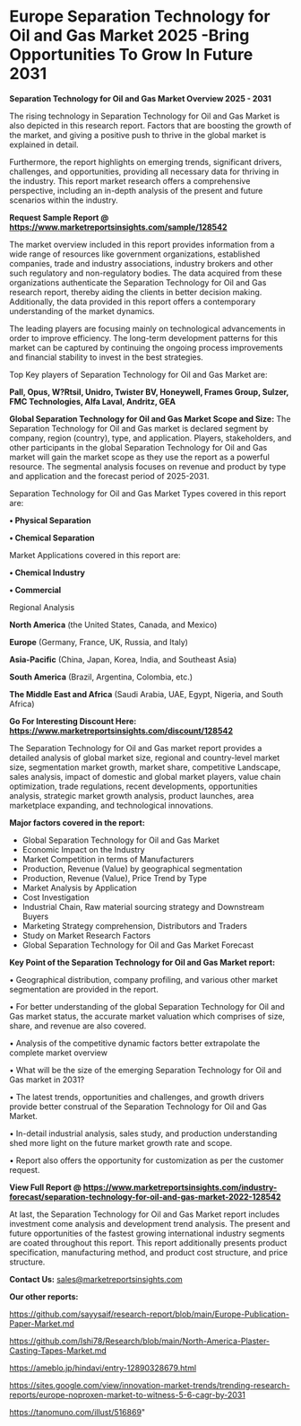 # Europe Separation Technology for Oil and Gas Market 2025 -Bring Opportunities To Grow In Future 2031

<Strong> Separation Technology for Oil and Gas Market Overview 2025 - 2031</strong>

The rising technology in Separation Technology for Oil and Gas Market is also depicted in this research report. Factors that are boosting the growth of the market, and giving a positive push to thrive in the global market is explained in detail.

Furthermore, the report highlights on emerging trends, significant drivers, challenges, and opportunities, providing all necessary data for thriving in the industry. This report market research offers a comprehensive perspective, including an in-depth analysis of the present and future scenarios within the industry.

<strong>Request Sample Report @ <a href=https://www.marketreportsinsights.com/sample/128542>https://www.marketreportsinsights.com/sample/128542</a></strong>

The market overview included in this report provides information from a wide range of resources like government organizations, established companies, trade and industry associations, industry brokers and other such regulatory and non-regulatory bodies. The data acquired from these organizations authenticate the Separation Technology for Oil and Gas research report, thereby aiding the clients in better decision making. Additionally, the data provided in this report offers a contemporary understanding of the market dynamics.

The leading players are focusing mainly on technological advancements in order to improve efficiency. The long-term development patterns for this market can be captured by continuing the ongoing process improvements and financial stability to invest in the best strategies.

Top Key players of Separation Technology for Oil and Gas Market are:

<strong>Pall, Opus, W?Rtsil, Unidro, Twister BV, Honeywell, Frames Group, Sulzer, FMC Technologies, Alfa Laval, Andritz, GEA</strong>

<strong><b>Global Separation Technology for Oil and Gas Market Scope and Size:</b></strong>
The Separation Technology for Oil and Gas market is declared segment by company, region (country), type, and application. Players, stakeholders, and other participants in the global Separation Technology for Oil and Gas market will gain the market scope as they use the report as a powerful resource. The segmental analysis focuses on revenue and product by type and application and the forecast period of 2025-2031.

Separation Technology for Oil and Gas Market Types covered in this report are:

<strong>• Physical Separation

• Chemical Separation</strong>

Market Applications covered in this report are:

<strong>• Chemical Industry

• Commercial</strong> 

Regional Analysis

<strong>North America</strong> (the United States, Canada, and Mexico)

<strong>Europe</strong> (Germany, France, UK, Russia, and Italy)

<strong>Asia-Pacific</strong> (China, Japan, Korea, India, and Southeast Asia)

<strong>South America</strong> (Brazil, Argentina, Colombia, etc.)

<strong>The Middle East and Africa</strong> (Saudi Arabia, UAE, Egypt, Nigeria, and South Africa)

<strong>Go For Interesting Discount Here: <a href=https://www.marketreportsinsights.com/discount/128542>https://www.marketreportsinsights.com/discount/128542</a></strong>

The Separation Technology for Oil and Gas market report provides a detailed analysis of global market size, regional and country-level market size, segmentation market growth, market share, competitive Landscape, sales analysis, impact of domestic and global market players, value chain optimization, trade regulations, recent developments, opportunities analysis, strategic market growth analysis, product launches, area marketplace expanding, and technological innovations.

<strong><b>Major factors covered in the report:</b></strong>
<ul>
  <li>Global Separation Technology for Oil and Gas Market </li>
  <li>Economic Impact on the Industry</li>
  <li>Market Competition in terms of Manufacturers</li>
  <li>Production, Revenue (Value) by geographical segmentation</li>
  <li>Production, Revenue (Value), Price Trend by Type</li>
  <li>Market Analysis by Application</li>
  <li>Cost Investigation</li>
  <li>Industrial Chain, Raw material sourcing strategy and Downstream Buyers</li>
  <li>Marketing Strategy comprehension, Distributors and Traders</li>
  <li>Study on Market Research Factors</li>
  <li>Global Separation Technology for Oil and Gas Market Forecast</li>
</ul>

<strong><b>Key Point of the Separation Technology for Oil and Gas Market report:</b></strong>

• Geographical distribution, company profiling, and various other market segmentation are provided in the report.

• For better understanding of the global Separation Technology for Oil and Gas market status, the accurate market valuation which comprises of size, share, and revenue are also covered.

• Analysis of the competitive dynamic factors better extrapolate the complete market overview

• What will be the size of the emerging Separation Technology for Oil and Gas market in 2031?

• The latest trends, opportunities and challenges, and growth drivers provide better construal of the Separation Technology for Oil and Gas Market.

• In-detail industrial analysis, sales study, and production understanding shed more light on the future market growth rate and scope.

• Report also offers the opportunity for customization as per the customer request.

<strong><b>View Full Report @ <a href=https://www.marketreportsinsights.com/industry-forecast/separation-technology-for-oil-and-gas-market-2022-128542>https://www.marketreportsinsights.com/industry-forecast/separation-technology-for-oil-and-gas-market-2022-128542</a></b></strong>


At last, the Separation Technology for Oil and Gas Market report includes investment come analysis and development trend analysis. The present and future opportunities of the fastest growing international industry segments are coated throughout this report. This report additionally presents product specification, manufacturing method, and product cost structure, and price structure.

<strong>Contact Us:</strong>
sales@marketreportsinsights.com

<strong>Our other reports:</strong>

<a href=https://github.com/sayysaif/research-report/blob/main/Europe-Publication-Paper-Market.md>https://github.com/sayysaif/research-report/blob/main/Europe-Publication-Paper-Market.md</a>

<a href=https://github.com/Ishi78/Research/blob/main/North-America-Plaster-Casting-Tapes-Market.md>https://github.com/Ishi78/Research/blob/main/North-America-Plaster-Casting-Tapes-Market.md</a>

<a href=https://ameblo.jp/hindavi/entry-12890328679.html>https://ameblo.jp/hindavi/entry-12890328679.html</a>

<a href=https://sites.google.com/view/innovation-market-trends/trending-research-reports/europe-noproxen-market-to-witness-5-6-cagr-by-2031>https://sites.google.com/view/innovation-market-trends/trending-research-reports/europe-noproxen-market-to-witness-5-6-cagr-by-2031</a>

<a href=https://tanomuno.com/illust/516869>https://tanomuno.com/illust/516869</a>"
